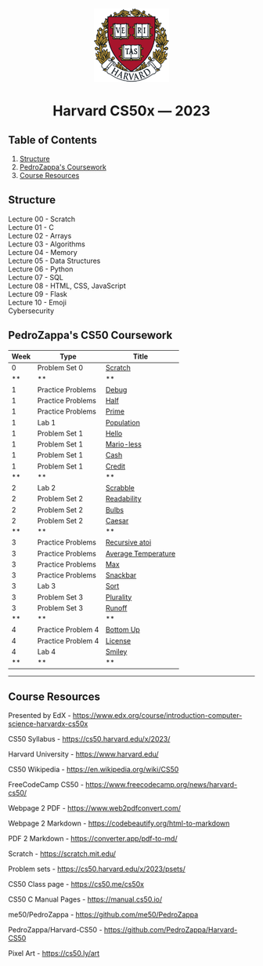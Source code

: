 <br>
<p align="center">
<img src="harvard.png" alt="logo" height="150"/>
</p>
<h1 align="center">
Harvard CS50x — 2023
</h1>

## Table of Contents
1. [Structure](#structure)
2. [PedroZappa's Coursework](#pedrozappas-cs50-coursework)
3. [Course Resources](#course-resources)

## Structure 

Lecture 00 - Scratch <br>
Lecture 01 - C <br>
Lecture 02 - Arrays <br>
Lecture 03 - Algorithms <br>
Lecture 04 - Memory <br>
Lecture 05 - Data Structures <br>
Lecture 06 - Python <br>
Lecture 07 - SQL <br>
Lecture 08 - HTML, CSS, JavaScript <br>
Lecture 09 - Flask <br>
Lecture 10 - Emoji <br>
Cybersecurity <br>

## PedroZappa's CS50 Coursework

<!-- https://github.com/gepser/markdown-progress -->
| Week | Type          | Title       | 
| -----| ----------- | ----------- | 
| 0    | Problem Set 0     | [Scratch](C/pset0/) | 
| ** | ** | ** |
| 1    | Practice Problems | [Debug](C/pp1/) |
| 1    | Practice Problems | [Half](C/pp1/) |
| 1    | Practice Problems | [Prime](C/pp1/) |
| 1    | Lab 1             | [Population](C/lab1/) |
| 1    | Problem Set 1     | [Hello](C/pset1/) |
| 1    | Problem Set 1     | [Mario-less](C/pset1/) |
| 1    | Problem Set 1     | [Cash](C/pset1/) |
| 1    | Problem Set 1     | [Credit](C/pset1/) |
| ** | ** | ** |
| 2    | Lab 2             | [Scrabble](C/lab2/) |
| 2    | Problem Set 2     | [Readability](C/pset2/) |
| 2    | Problem Set 2     | [Bulbs](C/pset2/) |
| 2    | Problem Set 2     | [Caesar](C/pset2/) |
| ** | ** | ** |
| 3    | Practice Problems | [Recursive atoi](C/pp3/) |
| 3    | Practice Problems | [Average Temperature](C/pp3/) |
| 3    | Practice Problems | [Max](C/pp3/) |
| 3    | Practice Problems | [Snackbar](C/pp3/) |
| 3    | Lab 3             | [Sort](C/lab3/) |
| 3    | Problem Set 3     | [Plurality](C/pset3/) |
| 3    | Problem Set 3     | [Runoff](C/pset3/) |
| ** | ** | ** |
| 4    | Practice Problem 4 | [Bottom Up](C/pp4/) |
| 4    | Practice Problem 4 | [License](C/pp4/) |
| 4    | Lab 4 | [Smiley](C/lab4/smiley/) |
| ** | ** | ** |

<hr>

## Course Resources

Presented by EdX - https://www.edx.org/course/introduction-computer-science-harvardx-cs50x

CS50 Syllabus - https://cs50.harvard.edu/x/2023/

Harvard University - https://www.harvard.edu/

CS50 Wikipedia - https://en.wikipedia.org/wiki/CS50

FreeCodeCamp CS50 - https://www.freecodecamp.org/news/harvard-cs50/

Webpage 2 PDF - https://www.web2pdfconvert.com/

Webpage 2 Markdown - https://codebeautify.org/html-to-markdown

PDF 2 Markdown - https://converter.app/pdf-to-md/

Scratch - https://scratch.mit.edu/

Problem sets - https://cs50.harvard.edu/x/2023/psets/

CS50 Class page - https://cs50.me/cs50x

CS50 C Manual Pages -  https://manual.cs50.io/

me50/PedroZappa - https://github.com/me50/PedroZappa

PedroZappa/Harvard-CS50 - https://github.com/PedroZappa/Harvard-CS50

Pixel Art - https://cs50.ly/art

